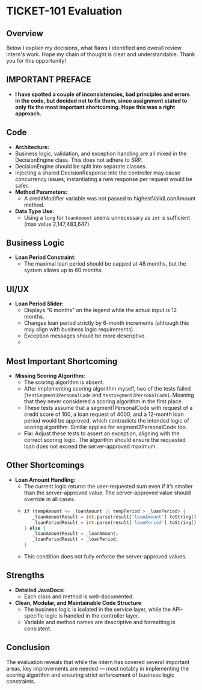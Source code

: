 # TICKET-101 Evaluation

## Overview
Below I explain my decisions, what flaws I identified and overall review intern's work. Hope my chain of thought is clear and understandable. Thank you for this opportunity!

## IMPORTANT PREFACE
- **I have spotted a couple of inconsistencies, bad principles and errors in the code, but decided not to fix them, since assignment stated to only fix the most important shortcoming. Hope this was a right approach.**

## Code
- **Architecture:**
 - Business logic, validation, and exception handling are all mixed in the DecisionEngine class. This does not adhere to SRP.
 - DecisionEngine should be split into separate classes.
 - Injecting a shared DecisionResponse into the controller may cause concurrency issues; instantiating a new response per request would be safer.
- **Method Parameters:**  
  - A creditModifier variable was not passed to highestValidLoanAmount method.
- **Data Type Use:**  
  - Using a `long` for `loanAmount` seems unnecessary as `int` is sufficient (max value 2,147,483,647).

## Business Logic
- **Loan Period Constraint:**  
  - The maximal loan period should be capped at 48 months, but the system allows up to 60 months.

## UI/UX
- **Loan Period Slider:**  
  - Displays “6 months” on the legend while the actual input is 12 months.
  - Changes loan period strictly by 6-month increments (although this may align with business logic requirements).
  - Exception messages should be more descriptive.
  - 
## Most Important Shortcoming
- **Missing Scoring Algorithm:**  
  - The scoring algorithm is absent. 
  - After implementing scoring algorithm myself, two of the tests failed (`testSegment1PersonalCode` and `testSegment2PersonalCode`). Meaning that they never considered a scoring algorithm in the first place.
  - These tests assume that a segment1PersonalCode with request of a credit score of 100, a loan request of 4000, and a 12-month loan period would be approved, which contradicts the intended logic of scoring algorithm. Similar applies for segment2PersonalCode too.
  - **Fix:** Adjust these tests to assert an exception, aligning with the correct scoring logic. The algorithm should ensure the requested loan does not exceed the server-approved maximum.

## Other Shortcomings
- **Loan Amount Handling:**  
  - The current logic returns the user-requested sum even if it’s smaller than the server-approved value. The server-approved value should override in all cases.
  - ```dart
    if (tempAmount <= _loanAmount || tempPeriod > _loanPeriod) {
       _loanAmountResult = int.parse(result['loanAmount'].toString());
       _loanPeriodResult = int.parse(result['loanPeriod'].toString());
    } else {
       _loanAmountResult = _loanAmount;
       _loanPeriodResult = _loanPeriod;
    }
    ```
  - This condition does not fully enforce the server-approved values.

## Strengths
- **Detailed JavaDocs:**  
  - Each class and method is well-documented.
- **Clean, Modular, and Maintainable Code Structure**
  - The business logic is isolated in the service layer, while the API-specific logic is handled in the controller layer.
  - Variable and method names are descriptive and formatting is consistent.


## Conclusion
The evaluation reveals that while the intern has covered several important areas, key improvements are needed — most notably in implementing the scoring algorithm and ensuring strict enforcement of business logic constraints. 

